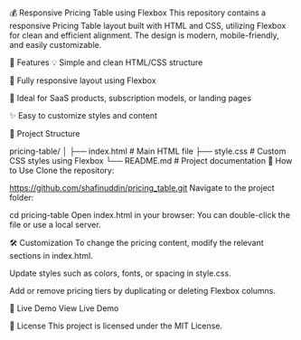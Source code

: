 💰 Responsive Pricing Table using Flexbox
This repository contains a responsive Pricing Table layout built with HTML and CSS, utilizing Flexbox for clean and efficient alignment. The design is modern, mobile-friendly, and easily customizable.

<!-- Optional: Add a preview image of your table -->

🧩 Features
💡 Simple and clean HTML/CSS structure

📱 Fully responsive layout using Flexbox

🎯 Ideal for SaaS products, subscription models, or landing pages

✨ Easy to customize styles and content

📂 Project Structure

pricing-table/
│
├── index.html        # Main HTML file
├── style.css         # Custom CSS styles using Flexbox
└── README.md         # Project documentation
🔧 How to Use
Clone the repository:

https://github.com/shafinuddin/pricing_table.git
Navigate to the project folder:

cd pricing-table
Open index.html in your browser:
You can double-click the file or use a local server.

🛠️ Customization
To change the pricing content, modify the relevant sections in index.html.

Update styles such as colors, fonts, or spacing in style.css.

Add or remove pricing tiers by duplicating or deleting Flexbox columns.

🚀 Live Demo
View Live Demo <!-- Update with your GitHub Pages link if deployed -->

📜 License
This project is licensed under the MIT License.

